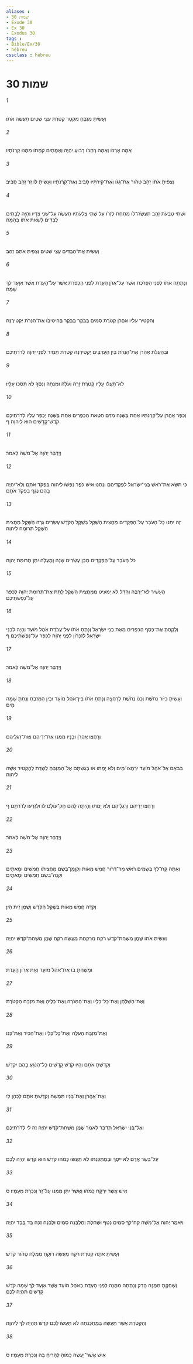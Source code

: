 ```yaml
---
aliases : 
- שמות 30
- Exode 30
- Ex 30
- Exodus 30
tags : 
- Bible/Ex/30
- hébreu
cssclass : hébreu
---
```


# שמות 30

###### 1
וְעָשִׂיתָ מִזְבֵּחַ מִקְטַר קְטֹרֶת עֲצֵי שִׁטִּים תַּעֲשֶׂה אֹתֹו׃
###### 2
אַמָּה אָרְכֹּו וְאַמָּה רָחְבֹּו רָבוּעַ יִהְיֶה וְאַמָּתַיִם קֹמָתֹו מִמֶּנּוּ קַרְנֹתָיו׃
###### 3
וְצִפִּיתָ אֹתֹו זָהָב טָהֹור אֶת־גַּגֹּו וְאֶת־קִירֹתָיו סָבִיב וְאֶת־קַרְנֹתָיו וְעָשִׂיתָ לֹּו זֵר זָהָב סָבִיב׃
###### 4
וּשְׁתֵּי טַבְּעֹת זָהָב תַּעֲשֶׂה־לֹּו מִתַּחַת לְזֵרֹו עַל שְׁתֵּי צַלְעֹתָיו תַּעֲשֶׂה עַל־שְׁנֵי צִדָּיו וְהָיָה לְבָתִּים לְבַדִּים לָשֵׂאת אֹתֹו בָּהֵמָּה׃
###### 5
וְעָשִׂיתָ אֶת־הַבַּדִּים עֲצֵי שִׁטִּים וְצִפִּיתָ אֹתָם זָהָב׃
###### 6
וְנָתַתָּה אֹתֹו לִפְנֵי הַפָּרֹכֶת אֲשֶׁר עַל־אֲרֹן הָעֵדֻת לִפְנֵי הַכַּפֹּרֶת אֲשֶׁר עַל־הָעֵדֻת אֲשֶׁר אִוָּעֵד לְךָ שָׁמָּה׃
###### 7
וְהִקְטִיר עָלָיו אַהֲרֹן קְטֹרֶת סַמִּים בַּבֹּקֶר בַּבֹּקֶר בְּהֵיטִיבֹו אֶת־הַנֵּרֹת יַקְטִירֶנָּה׃
###### 8
וּבְהַעֲלֹת אַהֲרֹן אֶת־הַנֵּרֹת בֵּין הָעֲרְבַּיִם יַקְטִירֶנָּה קְטֹרֶת תָּמִיד לִפְנֵי יְהוָה לְדֹרֹתֵיכֶם׃
###### 9
לֹא־תַעֲלוּ עָלָיו קְטֹרֶת זָרָה וְעֹלָה וּמִנְחָה וְנֵסֶךְ לֹא תִסְּכוּ עָלָיו׃
###### 10
וְכִפֶּר אַהֲרֹן עַל־קַרְנֹתָיו אַחַת בַּשָּׁנָה מִדַּם חַטַּאת הַכִּפֻּרִים אַחַת בַּשָּׁנָה יְכַפֵּר עָלָיו לְדֹרֹתֵיכֶם קֹדֶשׁ־קָדָשִׁים הוּא לַיהוָה׃ ף
###### 11
וַיְדַבֵּר יְהוָה אֶל־מֹשֶׁה לֵּאמֹר׃
###### 12
כִּי תִשָּׂא אֶת־רֹאשׁ בְּנֵי־יִשְׂרָאֵל לִפְקֻדֵיהֶם וְנָתְנוּ אִישׁ כֹּפֶר נַפְשֹׁו לַיהוָה בִּפְקֹד אֹתָם וְלֹא־יִהְיֶה בָהֶם נֶגֶף בִּפְקֹד אֹתָם׃
###### 13
זֶה יִתְּנוּ כָּל־הָעֹבֵר עַל־הַפְּקֻדִים מַחֲצִית הַשֶּׁקֶל בְּשֶׁקֶל הַקֹּדֶשׁ עֶשְׂרִים גֵּרָה הַשֶּׁקֶל מַחֲצִית הַשֶּׁקֶל תְּרוּמָה לַיהוָה׃
###### 14
כֹּל הָעֹבֵר עַל־הַפְּקֻדִים מִבֶּן עֶשְׂרִים שָׁנָה וָמָעְלָה יִתֵּן תְּרוּמַת יְהוָה׃
###### 15
הֶעָשִׁיר לֹא־יַרְבֶּה וְהַדַּל לֹא יַמְעִיט מִמַּחֲצִית הַשָּׁקֶל לָתֵת אֶת־תְּרוּמַת יְהוָה לְכַפֵּר עַל־נַפְשֹׁתֵיכֶם׃
###### 16
וְלָקַחְתָּ אֶת־כֶּסֶף הַכִּפֻּרִים מֵאֵת בְּנֵי יִשְׂרָאֵל וְנָתַתָּ אֹתֹו עַל־עֲבֹדַת אֹהֶל מֹועֵד וְהָיָה לִבְנֵי יִשְׂרָאֵל לְזִכָּרֹון לִפְנֵי יְהוָה לְכַפֵּר עַל־נַפְשֹׁתֵיכֶם׃ ף
###### 17
וַיְדַבֵּר יְהוָה אֶל־מֹשֶׁה לֵּאמֹר׃
###### 18
וְעָשִׂיתָ כִּיֹּור נְחֹשֶׁת וְכַנֹּו נְחֹשֶׁת לְרָחְצָה וְנָתַתָּ אֹתֹו בֵּין־אֹהֶל מֹועֵד וּבֵין הַמִּזְבֵּחַ וְנָתַתָּ שָׁמָּה מָיִם׃
###### 19
וְרָחֲצוּ אַהֲרֹן וּבָנָיו מִמֶּנּוּ אֶת־יְדֵיהֶם וְאֶת־רַגְלֵיהֶם׃
###### 20
בְּבֹאָם אֶל־אֹהֶל מֹועֵד יִרְחֲצוּ־מַיִם וְלֹא יָמֻתוּ אֹו בְגִשְׁתָּם אֶל־הַמִּזְבֵּחַ לְשָׁרֵת לְהַקְטִיר אִשֶּׁה לַיהוָה׃
###### 21
וְרָחֲצוּ יְדֵיהֶם וְרַגְלֵיהֶם וְלֹא יָמֻתוּ וְהָיְתָה לָהֶם חָק־עֹולָם לֹו וּלְזַרְעֹו לְדֹרֹתָם׃ ף
###### 22
וַיְדַבֵּר יְהוָה אֶל־מֹשֶׁה לֵּאמֹר׃
###### 23
וְאַתָּה קַח־לְךָ בְּשָׂמִים רֹאשׁ מָר־דְּרֹור חֲמֵשׁ מֵאֹות וְקִןְּמָן־בֶּשֶׂם מַחֲצִיתֹו חֲמִשִּׁים וּמָאתָיִם וּקְנֵה־בֹשֶׂם חֲמִשִּׁים וּמָאתָיִם׃
###### 24
וְקִדָּה חֲמֵשׁ מֵאֹות בְּשֶׁקֶל הַקֹּדֶשׁ וְשֶׁמֶן זַיִת הִין׃
###### 25
וְעָשִׂיתָ אֹתֹו שֶׁמֶן מִשְׁחַת־קֹדֶשׁ רֹקַח מִרְקַחַת מַעֲשֵׂה רֹקֵחַ שֶׁמֶן מִשְׁחַת־קֹדֶשׁ יִהְיֶה׃
###### 26
וּמָשַׁחְתָּ בֹו אֶת־אֹהֶל מֹועֵד וְאֵת אֲרֹון הָעֵדֻת׃
###### 27
וְאֶת־הַשֻּׁלְחָן וְאֶת־כָּל־כֵּלָיו וְאֶת־הַמְּנֹרָה וְאֶת־כֵּלֶיהָ וְאֵת מִזְבַּח הַקְּטֹרֶת׃
###### 28
וְאֶת־מִזְבַּח הָעֹלָה וְאֶת־כָּל־כֵּלָיו וְאֶת־הַכִּיֹּר וְאֶת־כַּנֹּו׃
###### 29
וְקִדַּשְׁתָּ אֹתָם וְהָיוּ קֹדֶשׁ קָדָשִׁים כָּל־הַנֹּגֵעַ בָּהֶם יִקְדָּשׁ׃
###### 30
וְאֶת־אַהֲרֹן וְאֶת־בָּנָיו תִּמְשָׁח וְקִדַּשְׁתָּ אֹתָם לְכַהֵן לִי׃
###### 31
וְאֶל־בְּנֵי יִשְׂרָאֵל תְּדַבֵּר לֵאמֹר שֶׁמֶן מִשְׁחַת־קֹדֶשׁ יִהְיֶה זֶה לִי לְדֹרֹתֵיכֶם׃
###### 32
עַל־בְּשַׂר אָדָם לֹא יִיסָךְ וּבְמַתְכֻּנְתֹּו לֹא תַעֲשׂוּ כָּמֹהוּ קֹדֶשׁ הוּא קֹדֶשׁ יִהְיֶה לָכֶם׃
###### 33
אִישׁ אֲשֶׁר יִרְקַח כָּמֹהוּ וַאֲשֶׁר יִתֵּן מִמֶּנּוּ עַל־זָר וְנִכְרַת מֵעַמָּיו׃ ס
###### 34
וַיֹּאמֶר יְהוָה אֶל־מֹשֶׁה קַח־לְךָ סַמִּים נָטָף וּשְׁחֵלֶת וְחֶלְבְּנָה סַמִּים וּלְבֹנָה זַכָּה בַּד בְּבַד יִהְיֶה׃
###### 35
וְעָשִׂיתָ אֹתָהּ קְטֹרֶת רֹקַח מַעֲשֵׂה רֹוקֵחַ מְמֻלָּח טָהֹור קֹדֶשׁ׃
###### 36
וְשָׁחַקְתָּ מִמֶּנָּה הָדֵק וְנָתַתָּה מִמֶּנָּה לִפְנֵי הָעֵדֻת בְּאֹהֶל מֹועֵד אֲשֶׁר אִוָּעֵד לְךָ שָׁמָּה קֹדֶשׁ קָדָשִׁים תִּהְיֶה לָכֶם׃
###### 37
וְהַקְּטֹרֶת אֲשֶׁר תַּעֲשֶׂה בְּמַתְכֻּנְתָּהּ לֹא תַעֲשׂוּ לָכֶם קֹדֶשׁ תִּהְיֶה לְךָ לַיהוָה׃
###### 38
אִישׁ אֲשֶׁר־יַעֲשֶׂה כָמֹוהָ לְהָרִיחַ בָּהּ וְנִכְרַת מֵעַמָּיו׃ ס
